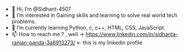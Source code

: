 - 👋 Hi, I’m @Sidhant-4507
- 👀 I’m interested in Gaining skills and learning to solve real world tech problems.
- 🌱 I’m currently learning Python, c, c++, HTML, CSS, JavaScript.
- 📫 How to reach me ? , well ->   https://www.linkedin.com/in/sidhanta-ranjan-panda-3a6913273/   <-  this is my linkedin profile

<!---
Sidhant-4507/Sidhant-4507 is a ✨ special ✨ repository because its `README.md` (this file) appears on your GitHub profile.
You can click the Preview link to take a look at your changes.
--->
